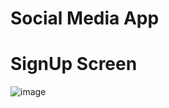 # Social Media App 
# SignUp Screen
![image](https://github.com/batool2azzam/Social-Media-App/assets/122049115/ebeb9709-d023-46d7-a6be-194d43dde32f)
